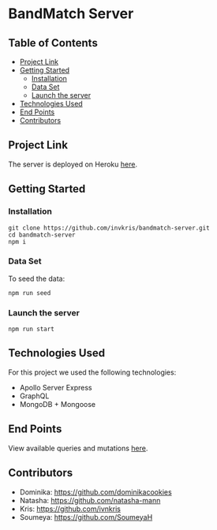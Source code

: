 <h1> BandMatch Server </h1>

<h2> Table of Contents </h2>

- [Project Link](#project-link)
- [Getting Started](#getting-started)
  - [Installation](#installation)
  - [Data Set](#data-set)
  - [Launch the server](#launch-the-server)
- [Technologies Used](#technologies-used)
- [End Points](#end-points)
- [Contributors](#contributors)

## Project Link

The server is deployed on Heroku [here](https://boiling-headland-30180.herokuapp.com/graphql).

## Getting Started

### Installation

```
git clone https://github.com/invkris/bandmatch-server.git
cd bandmatch-server
npm i
```

### Data Set

To seed the data:

```
npm run seed
```

### Launch the server

```
npm run start
```

## Technologies Used

For this project we used the following technologies:

- Apollo Server Express
- GraphQL
- MongoDB + Mongoose

## End Points

View available queries and mutations [here](https://docs.google.com/spreadsheets/d/1tLDPIs9RsKLLs5Q1hsaixpO3TORZ0wcH-l5j7hNJIN0/edit?usp=sharing).

## Contributors

- Dominika: https://github.com/dominikacookies
- Natasha: https://github.com/natasha-mann
- Kris: https://github.com/ivnkris
- Soumeya: https://github.com/SoumeyaH
